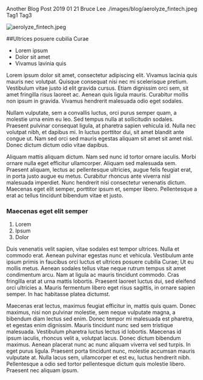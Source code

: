 Another Blog Post
2019 01 21
Bruce Lee
./images/blog/aerolyze_fintech.jpeg
Tag1
Tag3

![aerolyze_fintech.jpeg](./images/blog/aerolyze_fintech.jpeg)

##Ultrices posuere cubilia Curae

* Lorem ipsum
* Dolor sit amet
* Vivamus lavinia quis

Lorem ipsum dolor sit amet, consectetur adipiscing elit. Vivamus lacinia quis mauris nec volutpat. Quisque consequat nisi nec mi scelerisque pretium. Vestibulum vitae justo id elit gravida cursus. Etiam dignissim orci sem, sit amet fringilla risus laoreet ac. Aenean quis ligula mauris. Curabitur mollis non ipsum in gravida. Vivamus hendrerit malesuada odio eget sodales.

Nullam vulputate, sem a convallis luctus, orci purus semper quam, a molestie urna enim eu leo. Sed tempus nulla at sollicitudin sodales. Praesent pulvinar consequat ligula, at pharetra sapien vehicula id. Nulla nec volutpat nibh, et dapibus mi. In luctus porttitor dui, sit amet blandit ante congue ut. Nam sed orci sed mauris egestas aliquam sit amet sit amet nisl. Donec dictum dictum odio vitae dapibus.

Aliquam mattis aliquam dictum. Nam sed nunc id tortor ornare iaculis. Morbi ornare nulla eget efficitur ullamcorper. Aliquam sed malesuada sem. Praesent aliquam, lectus ac pellentesque ultricies, augue felis feugiat erat, in porta justo augue eu metus. Curabitur rhoncus ante viverra nisl malesuada imperdiet. Nunc hendrerit nisi consectetur venenatis dictum. Maecenas eget elit semper, porttitor ipsum et, semper libero. Pellentesque a erat ac tellus tincidunt bibendum vitae et justo.

### Maecenas eget elit semper

1. Lorem
1. Ipsum
1. Dolor

Duis venenatis velit sapien, vitae sodales est tempor ultrices. Nulla et commodo erat. Aenean pulvinar egestas nunc et vehicula. Vestibulum ante ipsum primis in faucibus orci luctus et ultrices posuere cubilia Curae; Ut eu mollis metus. Aenean sodales tellus vitae neque rutrum tempus sit amet condimentum arcu. Nam at ligula ac mauris tincidunt commodo. Cras fringilla erat at urna mattis lobortis. Praesent laoreet luctus dui, sed eleifend orci ultricies a. Mauris fermentum libero eget risus sagittis, in ornare sapien semper. In hac habitasse platea dictumst.

Maecenas erat lectus, maximus feugiat efficitur in, mattis quis quam. Donec maximus, nisi non pulvinar molestie, sem neque vulputate magna, a bibendum diam lectus sed enim. Donec tempor mi malesuada est pharetra, et egestas enim dignissim. Mauris tincidunt nunc sed sem tristique malesuada. Vestibulum pharetra luctus lectus id lobortis. Maecenas id ipsum iaculis, rhoncus velit a, volutpat lacus. Donec dictum bibendum maximus. Aenean placerat nunc ac nunc aliquam viverra vel sed turpis. In eget purus ligula. Praesent porta tincidunt nunc, molestie accumsan mauris vulputate at. Nulla lacus sem, ullamcorper et est eu, luctus hendrerit nibh. Pellentesque a odio sed tortor pellentesque dictum quis molestie libero. Praesent nec aliquam ipsum.